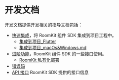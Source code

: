 # 开发文档

开发文档提供开发相关的指导文档包括：

- [快速集成](快速集成/)，将 RoomKit 组件 SDK 集成到项目工程中。
  - [集成到项目\_Flutter](快速集成/集成到项目_Flutter.md)
  - [集成到项目\_macOs&Windows.md](快速集成/集成到项目_macOs&Windows.md)
- [进阶功能](进阶功能/)，RoomKit 组件 SDK 的一些接口使用。
  - [RoomKit 私有化部署](进阶功能/RoomKit私有化部署.md)
- [错误码](错误码/)
- [API 接口](API接口.md) RoomKit SDK 提供的接口信息

